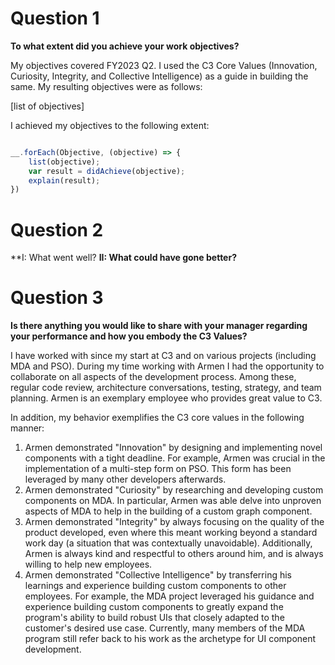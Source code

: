 # Question 1

**To what extent did you achieve your work objectives?**

My objectives covered FY2023 Q2. I used the C3 Core Values (Innovation, Curiosity, Integrity, and Collective Intelligence) as a guide in building the same. My resulting objectives were as follows:

[list of objectives]

I achieved my objectives to the following extent:

```ts

__.forEach(Objective, (objective) => {
	list(objective);
	var result = didAchieve(objective);
	explain(result);
})

```

# Question 2

**I: What went well?
**II: What could have gone better?**

# Question 3

**Is there anything you would like to share with your manager regarding your performance and how you embody the C3 Values?**

I have worked with since my start at C3 and on various projects (including MDA and PSO). During my time working with Armen I had the opportunity to collaborate on all aspects of the development process. Among these, regular code review, architecture conversations, testing, strategy, and team planning. Armen is an exemplary employee who provides great value to C3.

In addition, my behavior exemplifies the C3 core values in the following manner:

1. Armen demonstrated "Innovation" by designing and implementing novel components with a tight deadline. For example, Armen was crucial in the implementation of a multi-step form on PSO. This form has been leveraged by many other developers afterwards.
2. Armen demonstrated "Curiosity" by researching and developing custom components on MDA. In particular, Armen was able delve into unproven aspects of MDA to help in the building of a custom graph component.
3. Armen demonstrated "Integrity" by always focusing on the quality of the product developed, even where this meant working beyond a standard work day (a situation that was contextually unavoidable). Additionally, Armen is always kind and respectful to others around him, and is always willing to help new employees.
4. Armen demonstrated "Collective Intelligence" by transferring his learnings and experience building custom components to other employees. For example, the MDA project leveraged his guidance and experience building custom components to greatly expand the program's ability to build robust UIs that closely adapted to the customer's desired use case. Currently, many members of the MDA program still refer back to his work as the archetype for UI component development.
